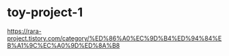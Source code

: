 # toy-project-1
https://rara-project.tistory.com/category/%ED%86%A0%EC%9D%B4%ED%94%84%EB%A1%9C%EC%A0%9D%ED%8A%B8
